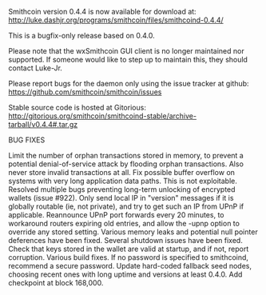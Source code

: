 Smithcoin version 0.4.4 is now available for download at:
http://luke.dashjr.org/programs/smithcoin/files/smithcoind-0.4.4/

This is a bugfix-only release based on 0.4.0.

Please note that the wxSmithcoin GUI client is no longer maintained nor supported. If someone would like to step up to maintain this, they should contact Luke-Jr.

Please report bugs for the daemon only using the issue tracker at github:
https://github.com/smithcoin/smithcoin/issues

Stable source code is hosted at Gitorious:
http://gitorious.org/smithcoin/smithcoind-stable/archive-tarball/v0.4.4#.tar.gz

BUG FIXES

Limit the number of orphan transactions stored in memory, to prevent a potential denial-of-service attack by flooding orphan transactions. Also never store invalid transactions at all.
Fix possible buffer overflow on systems with very long application data paths. This is not exploitable.
Resolved multiple bugs preventing long-term unlocking of encrypted wallets (issue #922).
Only send local IP in "version" messages if it is globally routable (ie, not private), and try to get such an IP from UPnP if applicable.
Reannounce UPnP port forwards every 20 minutes, to workaround routers expiring old entries, and allow the -upnp option to override any stored setting.
Various memory leaks and potential null pointer deferences have been
fixed.
Several shutdown issues have been fixed.
Check that keys stored in the wallet are valid at startup, and if not,
report corruption.
Various build fixes.
If no password is specified to smithcoind, recommend a secure password.
Update hard-coded fallback seed nodes, choosing recent ones with long uptime and versions at least 0.4.0.
Add checkpoint at block 168,000.

